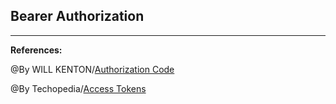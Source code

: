 ## **Bearer Authorization**

-----------------------------------------------

**References:**

@By WILL KENTON/[Authorization Code](https://www.investopedia.com/terms/a/authorization-code.asp)

@By Techopedia/[Access Tokens](https://www.oauth.com/oauth2-servers/access-tokens/)
